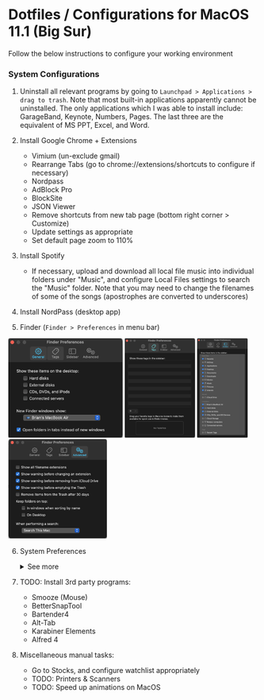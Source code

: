 # Dotfiles / Configurations for MacOS 11.1 (Big Sur)

Follow the below instructions to configure your working environment

### System Configurations

1. Uninstall all relevant programs by going to `Launchpad > Applications > drag to trash`. Note that most built-in applications apparently cannot be uninstalled. The only applications which I was able to install include: GarageBand, Keynote, Numbers, Pages. The last three are the equivalent of MS PPT, Excel, and Word.

2. Install Google Chrome + Extensions
    - Vimium (un-exclude gmail)
    - Rearrange Tabs (go to chrome://extensions/shortcuts to configure if necessary)
    - Nordpass
    - AdBlock Pro
    - BlockSite
    - JSON Viewer
    - Remove shortcuts from new tab page (bottom right corner > Customize)
    - Update settings as appropriate
    - Set default page zoom to 110%

3. Install Spotify
    - If necessary, upload and download all local file music into individual folders under "Music", and configure Local Files settings to search the "Music" folder. Note that you may need to change the filenames of some of the songs (apostrophes are converted to underscores)

4. Install NordPass (desktop app)

5. Finder (`Finder > Preferences` in menu bar)

<img src="./images/system/finder/finder_1_general.png" height="200"> <img src="./images/system/finder/finder_2_tags.png" height="200"> <img src="./images/system/finder/finder_3_sidebar.png" height="200"> <img src="./images/system/finder/finder_4_advanced.png" height="200">

6. System Preferences
    <details>
        <summary>See more</summary>

    - Apple ID: disable any apps using iCloud, except "iCloudDrive" and "Find My Mac"
    - General

        <img src="./images/system/preferences/preferences_1_general.png" height="200">

    - Desktop & Screen Saver
        - Change desktop background (download from Drive)
        - Disable screensaver (start after: Never)
    - Dock & Menu Bar, Mission Control

        <img src="./images/system/preferences/preferences_2_desktop_and_screen_saver.png" height="200"> <img src="./images/system/preferences/preferences_3_mission_control.png" height="200">

    - Siri: disable completely
    - Language & Region

        <img src="./images/system/preferences/preferences_4_language_and_region.png" height="200">

    - Notifications: disable completely
    - Bluetooth / Sound: connect Airpods + disable "Play sound on startup"
    - Keyboard
        - Keyboard, Text:

            <img src="./images/system/preferences/preferences_5_keyboard_keyboard.png" height="200"> <img src="./images/system/preferences/preferences_6_keyboard_text.png" height="200">

        - Shortcuts: disable everything except the following

            <img src="./images/system/preferences/preferences_7_keyboard_shortcuts_mission_control.png" height="200"> <img src="./images/system/preferences/preferences_8_keyboard_shortcuts_keyboard.png" height="200"> <img src="./images/system/preferences/preferences_9_keyboard_shortcuts_screenshots.png" height="200"> <img src="./images/system/preferences/preferences_10_keyboard_shortcuts_spotlight.png" height="200">

    - Trackpad

        <img src="./images/system/preferences/preferences_11_trackpad_point_and_click.png" height="160"> <img src="./images/system/preferences/preferences_12_trackpad_scroll_and_zoom.png" height="160"> <img src="images/system/preferences/preferences_13_more_gestures.png" height="160">

    - Mouse

        <img src="./images/system/preferences/preferences_14_mouse.png" height="200">

    - Display

        <img src="./images/system/preferences/preferences_15_display_display.png" height="200"> <img src="./images/system/preferences/preferences_16_display_night_shift.png" height="200">

    - Battery

        <img src="./images/system/preferences/preferences_17_battery_battery.png" height="200"> <img src="./images/system/preferences/preferences_18_battery_power_adapter.png" height="200">
    </details>

7. TODO: Install 3rd party programs:
    - Smooze (Mouse)
    - BetterSnapTool
    - Bartender4
    - Alt-Tab
    - Karabiner Elements
    - Alfred 4

8. Miscellaneous manual tasks:
    - Go to Stocks, and configure watchlist appropriately
    - TODO: Printers & Scanners
    - TODO: Speed up animations on MacOS

